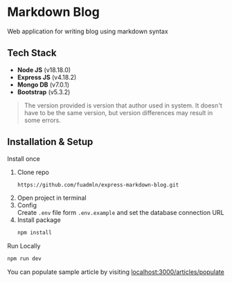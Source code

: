 # Markdown Blog

Web application for writing blog using markdown syntax

## Tech Stack

- **Node JS** (v18.18.0)
- **Express JS** (v4.18.2)
- **Mongo DB** (v7.0.1)
- **Bootstrap** (v5.3.2)

> The version provided is version that author used in system. It doesn't have to be the same version, but version differences may result in some errors.

## Installation & Setup

Install once

1. Clone repo
   ```sh
   https://github.com/fuadmln/express-markdown-blog.git
   ```
1. Open project in terminal
1. Config<br>
   Create `.env` file form `.env.example` and set the database connection URL
1. Install package
   ```sh
   npm install
   ```

Run Locally

```sh
npm run dev
```

You can populate sample article by visiting [localhost:3000/articles/populate](http://localhost:3000/articles/populate)
